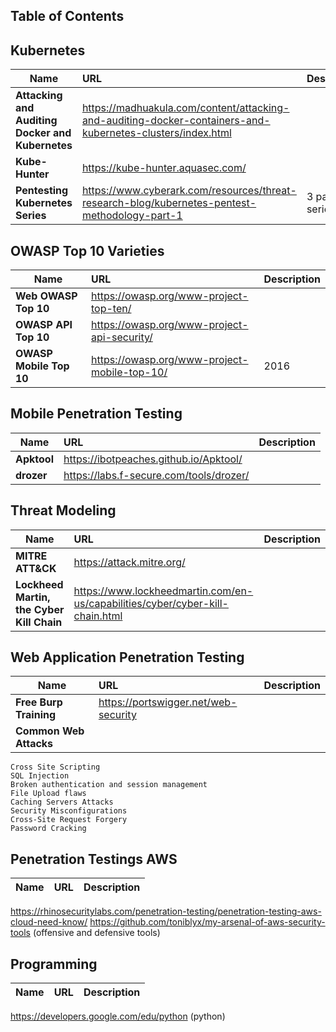 ## Table of Contents




## Kubernetes
| Name | URL | Description |
| ---------- | :---------- | :---------- |
| **Attacking and Auditing Docker and Kubernetes** |  https://madhuakula.com/content/attacking-and-auditing-docker-containers-and-kubernetes-clusters/index.html |
| **Kube-Hunter** |  https://kube-hunter.aquasec.com/ |
| **Pentesting Kubernetes Series** |  https://www.cyberark.com/resources/threat-research-blog/kubernetes-pentest-methodology-part-1 | 3 part series |
  
## OWASP Top 10 Varieties
| Name | URL | Description |
| ---------- | :---------- | :---------- |  
| **Web OWASP Top 10** | https://owasp.org/www-project-top-ten/ | |
| **OWASP API Top 10** | https://owasp.org/www-project-api-security/ | |
| **OWASP Mobile Top 10** | https://owasp.org/www-project-mobile-top-10/ | 2016 |
  
## Mobile Penetration Testing
| Name | URL | Description |
| ---------- | :---------- | :---------- |  
| **Apktool** | https://ibotpeaches.github.io/Apktool/ | |
| **drozer** | https://labs.f-secure.com/tools/drozer/ | |
  

## Threat Modeling
| Name | URL | Description |
| ---------- | :---------- | :---------- |  
| **MITRE ATT&CK** | https://attack.mitre.org/ | |
| **Lockheed Martin, the Cyber Kill Chain** |  https://www.lockheedmartin.com/en-us/capabilities/cyber/cyber-kill-chain.html | |
  

## Web Application Penetration Testing
| Name | URL | Description |
| ---------- | :---------- | :---------- |  
| **Free Burp Training** | https://portswigger.net/web-security | |
| **Common Web Attacks** | 
    Cross Site Scripting
    SQL Injection
    Broken authentication and session management
    File Upload flaws
    Caching Servers Attacks
    Security Misconfigurations
    Cross-Site Request Forgery
    Password Cracking

## Penetration Testings AWS
| Name | URL | Description |
| ---------- | :---------- | :---------- |  
  https://rhinosecuritylabs.com/penetration-testing/penetration-testing-aws-cloud-need-know/
  https://github.com/toniblyx/my-arsenal-of-aws-security-tools (offensive and defensive tools)
  

## Programming
| Name | URL | Description |
| ---------- | :---------- | :---------- |  
  https://developers.google.com/edu/python (python)
  
